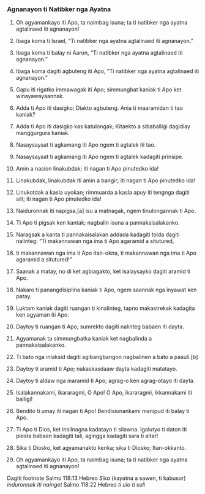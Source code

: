 ### Agnanayon ti Natibker nga Ayatna

1. Oh agyamankayo iti Apo, ta naimbag isuna;
   ta ti natibker nga ayatna agtalinaed iti agnanayon!

2. Ibaga koma ti Israel, “Ti natibker nga ayatna agtalinaed iti agnanayon.”
3. Ibaga koma ti balay ni Aaron, “Ti natibker nga ayatna agtalinaed iti agnanayon.”
4. Ibaga koma dagiti agbuteng iti Apo, “Ti natibker nga ayatna agtalinaed iti agnanayon.”

5. Gapu iti rigatko immawagak iti Apo;
   simmungbat kaniak ti Apo ket winayawayaannak.
6. Adda ti Apo iti dasigko; Diakto agbuteng. Ania ti maaramidan ti tao kaniak?
7. Adda ti Apo iti dasigko kas katulongak;
   Kitaekto a sibaballigi dagidiay manggurgura kaniak.

8. Nasaysayaat ti agkamang iti Apo
   ngem ti agtalek iti tao.
9. Nasaysayaat ti agkamang iti Apo
   ngem ti agtalek kadagiti prinsipe.

10. Amin a nasion linakubdak;
    iti nagan ti Apo pinutedko ida!
11. Linakubdak, linakubdak iti amin a bangir;
    iti nagan ti Apo pinutedko ida!
12. Linukotdak a kasla uyokan;
    rimmuarda a kasla apuy iti tengnga dagiti siit;
    iti nagan ti Apo pinutedko ida!
13. Naiduronnak iti napigsa,[a] isu a matnagak, ngem tinulongannak ti Apo.

14. Ti Apo ti pigsak ken kantak;
    nagbalin isuna a pannakaisalakanko.
15. Naragsak a kanta ti pannakaisalakan
    addada kadagiti tolda dagiti nalinteg:
    “Ti makannawan nga ima ti Apo agaramid a situtured,
16. ti makannawan nga ima ti Apo itan-okna, ti makannawan nga ima ti Apo agaramid a situtured!”

17. Saanak a matay, no di ket agbiagakto, ket isalaysayko dagiti aramid ti Apo.
18. Nakaro ti panangdisiplina kaniak ti Apo, ngem saannak nga inyawat ken patay.

19. Luktam kaniak dagiti ruangan ti kinalinteg, tapno makastrekak kadagita
    ken agyaman iti Apo.
20. Daytoy ti ruangan ti Apo;
    sumrekto dagiti nalinteg babaen iti dayta.
21. Agyamanak ta simmungbatka kaniak
    ket nagbalinda a pannakaisalakanko.
22. Ti bato nga inlaksid dagiti agibangbangon
    nagbalinen a bato a pasuli.[b]
23. Daytoy ti aramid ti Apo;
    nakaskasdaaw dayta kadagiti matatayo.
24. Daytoy ti aldaw nga inaramid ti Apo;
    agrag-o ken agrag-otayo iti dayta.

25. Isalakannakami, ikararagmi, O Apo!
    O Apo, ikararagmi, ikkannakami iti balligi!

26. Bendito ti umay iti nagan ti Apo!
    Bendisionankami manipud iti balay ti Apo.
27. Ti Apo ti Dios, ket insilnagna kadatayo ti silawna.
    Igalutyo ti daton iti piesta babaen kadagiti tali, agingga kadagiti sara ti altar!

28. Sika ti Diosko, ket agyamanakto kenka;
    sika ti Diosko; Itan-okkanto.
29. Oh agyamankayo iti Apo, ta naimbag isuna;
    ta ti natibker nga ayatna agtalinaed iti agnanayon!

Dagiti footnote
Salmo 118:13 Hebreo *Sika* (kayatna a sawen, ti kabusor) *induronnak iti nainget*
Salmo 118:22 Hebreo *ti ulo ti suli*